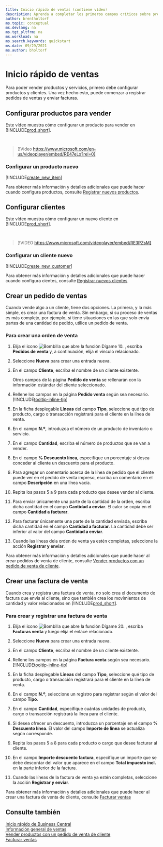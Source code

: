 ```yaml
---
title: Inicio rápido de ventas (contiene vídeo)
description: Aprenda a completar los primeros campos críticos sobre productos y clientes en Business Central para que pueda comenzar sus procesos de ventas.
author: brentholtorf
ms.topic: conceptual
ms.devlang: na
ms.tgt_pltfrm: na
ms.workload: na
ms.search.keywords: quickstart
ms.date: 09/29/2021
ms.author: bholtorf
---
```


# Inicio rápido de ventas

Para poder vender productos y servicios, primero debe configurar productos y clientes. Una vez hecho esto, puede comenzar a registrar pedidos de ventas y enviar facturas.

## Configurar productos para vender

Este vídeo muestra cómo configurar un producto para vender en [!INCLUDE[prod_short](includes/prod_short.md)].

<br>

> [!Video https://www.microsoft.com/en-us/videoplayer/embed/RE47eLx?rel=0]

### Configurar un producto nuevo

[!INCLUDE[create_new_item](includes/create_new_item.md)]

Para obtener más información y detalles adicionales que puede hacer cuando configura productos, consulte [Registrar nuevos productos](inventory-how-register-new-items.md).  

## Configurar clientes

Este vídeo muestra cómo configurar un nuevo cliente en [!INCLUDE[prod_short](includes/prod_short.md)].  

<br>

> [!VIDEO https://www.microsoft.com/videoplayer/embed/RE3PZsM]

### Configurar un cliente nuevo

[!INCLUDE[create_new_customer](includes/create_new_customer.md)]

Para obtener más información y detalles adicionales que puede hacer cuando configura cientes, consulte [Registrar nuevos clientes](sales-how-register-new-customers.md)

## Crear un pedido de ventas  

Cuando vende algo a un cliente, tiene dos opciones. La primera, y la más simple, es crear una factura de venta. Sin embargo, si su proceso de ventas es más complejo, por ejemplo, si tiene situaciones en las que solo envía partes de una cantidad de pedido, utilice un pedido de venta.

### Para crear una orden de venta  

1. Elija el icono ![Bombilla que abre la función Dígame 10.](media/ui-search/search_small.png "Dígame qué desea hacer") , escriba **Pedidos de venta** y, a continuación, elija el vínculo relacionado.
2. Seleccione **Nuevo** para crear una entrada nueva.
3. En el campo **Cliente**, escriba el nombre de un cliente existente.

    Otros campos de la página **Pedido de venta** se rellenarán con la información estándar del cliente seleccionado.  

4. Rellene los campos en la página **Pedido venta** según sea necesario. [!INCLUDE[tooltip-inline-tip](includes/tooltip-inline-tip_md.md)]

5. En la ficha desplegable **Líneas** del campo **Tipo**, seleccione qué tipo de producto, cargo o transacción registrará para el cliente en la línea de venta.

6. En el campo **N.º**, introduzca el número de un producto de inventario o servicio.

7. En el campo **Cantidad**, escriba el número de productos que se van a vender.

8. En el campo **% Descuento línea**, especifique un porcentaje si desea conceder al cliente un descuento para el producto.

9. Para agregar un comentario acerca de la línea de pedido que el cliente puede ver en el pedido de venta impreso, escriba un comentario en el campo **Descripción** en una línea vacía.

10. Repita los pasos 5 a 9 para cada producto que desee vender al cliente.

11. Para enviar únicamente una parte de la cantidad de la orden, escriba dicha cantidad en el campo **Cantidad a enviar**. El calor se copia en el campo **Cantidad a facturar**.

12. Para facturar únicamente una parte de la cantidad enviada, escriba dicha cantidad en el campo **Cantidad a facturar**. La cantidad debe ser inferior al valor del campo **Cantidad a enviar**.

13. Cuando las líneas dela orden de venta ya estén completas, seleccione la acción **Registrar y enviar**.

Para obtener más información y detalles adicionales que puede hacer al crear pedidos de venta de cliente, consulte [Vender productos con un pedido de venta de cliente](sales-how-sell-products.md).  

## Crear una factura de venta

Cuando crea y registra una factura de venta, no solo crea el documento de factura que envía al cliente, sino que también crea los movimientos de cantidad y valor relacionados en [!INCLUDE[prod_short](includes/prod_short.md)].

### Para crear y registrar una factura de venta  

1. Elija el icono ![Bombilla que abre la función Dígame 20.](media/ui-search/search_small.png "Dígame qué desea hacer") , escriba **Facturas venta** y luego elija el enlace relacionado.  

2. Seleccione **Nuevo** para crear una entrada nueva.

3. En el campo **Cliente**, escriba el nombre de un cliente existente.

4. Rellene los campos en la página **Factura venta** según sea necesario. [!INCLUDE[tooltip-inline-tip](includes/tooltip-inline-tip_md.md)]

5. En la ficha desplegable **Líneas** del campo **Tipo**, seleccione qué tipo de producto, cargo o transacción registrará para el cliente en la línea de venta.

6. En el campo **N.º**, seleccione un registro para registrar según el valor del campo **Tipo**.

7. En el campo **Cantidad**, especifique cuántas unidades de producto, cargo o transacción registrará la línea para el cliente.  

8. Si desea ofrecer un descuento, introduzca un porcentaje en el campo **% Descuento línea**. El valor del campo **Importe de línea** se actualiza según corresponde.  

9. Repita los pasos 5 a 8 para cada producto o cargo que desee facturar al cliente.  

10. En el campo **Importe descuento factura**, especifique un importe que se debe descontar del valor que aparece en el campo **Total impuesto incl.** en la parte inferior de la factura.

11. Cuando las líneas de la factura de venta ya estén completas, seleccione la acción **Registrar y enviar**.  

Para obtener más información y detalles adicionales que puede hacer al crear una factura de venta de cliente, consulte [Facturar ventas](sales-how-invoice-sales.md)

## Consulte también

[Inicio rápido de Business Central](quick-start-business-central.md)  
[Información general de ventas](sales-manage-sales.md)  
[Vender productos con un pedido de venta de cliente](sales-how-sell-products.md)  
[Facturar ventas](sales-how-invoice-sales.md)  
